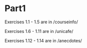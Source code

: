 # Part1

Exercises 1.1 - 1.5 are in /courseinfo/

Exercises 1.6 - 1.11 are in /unicafe/

Exercises 1.12 - 1.14 are in /anecdotes/